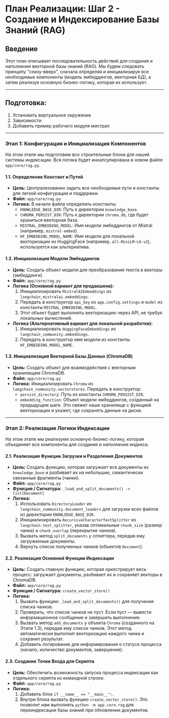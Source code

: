 # План Реализации: Шаг 2 - Создание и Индексирование Базы Знаний (RAG)

## Введение
Этот план описывает последовательность действий для создания и наполнения векторной базы знаний (RAG). Мы будем следовать принципу "снизу-вверх", сначала определяя и инициализируя все необходимые компоненты (модель эмбеддингов, векторная БД), а затем реализуя основную бизнес-логику, которая их использует.

---

## Подготовка:
1. Установить виртуальное окружение
2. Зависимости
3. Добавить пример рабочего модуля мистрал

---

### **Этап 1: Конфигурация и Инициализация Компонентов**

На этом этапе мы подготовим все строительные блоки для нашей системы индексации. Вся логика будет инкапсулирована в новом файле `app/core/rag.py`.

#### **1.1. Определение Констант и Путей**
*   **Цель:** Централизованно задать все необходимые пути и константы для легкой конфигурации и поддержки.
*   **Файл:** `app/core/rag.py`
*   **Логика:** В начале файла определить константы:
    *   `KNOWLEDGE_BASE_DIR`: Путь к директории `knowledge_base`.
    *   `CHROMA_PERSIST_DIR`: Путь к директории `chroma_db`, где будет храниться векторная база.
    *   `MISTRAL_EMBEDDING_MODEL`: Имя модели эмбеддингов от Mistral (например, `mistral-embed`).
    *   `HF_EMBEDDING_MODEL_NAME`: Имя модели для локальной векторизации из HuggingFace (например, `all-MiniLM-L6-v2`), используется как альтернатива.

#### **1.2. Инициализация Модели Эмбеддингов**
*   **Цель:** Создать объект модели для преобразования текста в векторы (эмбеддинги).
*   **Файл:** `app/core/rag.py`
*   **Логика (Основной вариант для продакшена):**
    1.  Инициализировать `MistralAIEmbeddings` из `langchain_mistralai.embeddings`.
    2.  Передать в конструктор `api_key` из `app.config.settings` и `model` из константы `MISTRAL_EMBEDDING_MODEL`.
    3.  Этот объект будет выполнять векторизацию через API, не требуя локальных вычислений.
*   **Логика (Альтернативный вариант для локальной разработки):**
    1.  Инициализировать `HuggingFaceEmbeddings` из `langchain_community.embeddings`.
    2.  Передать в конструктор имя модели из константы `HF_EMBEDDING_MODEL_NAME`.

#### **1.3. Инициализация Векторной Базы Данных (ChromaDB)**
*   **Цель:** Создать объект для взаимодействия с векторным хранилищем ChromaDB.
*   **Файл:** `app/core/rag.py`
*   **Логика:** Инициализировать `Chroma` из `langchain_community.vectorstores`. Передать в конструктор:
    *   `persist_directory`: Путь из константы `CHROMA_PERSIST_DIR`.
    *   `embedding_function`: Объект модели эмбеддингов, созданный на предыдущем шаге.
    Это свяжет наше хранилище с функцией векторизации и укажет, где сохранять данные на диске.

---

### **Этап 2: Реализация Логики Индексации**

На этом этапе мы реализуем основную бизнес-логику, которая объединяет все компоненты для создания и наполнения индекса.

#### **2.1. Реализация Функции Загрузки и Разделения Документов**
*   **Цель:** Создать функцию, которая загружает все документы из `knowledge_base` и разбивает их на небольшие, семантически связанные фрагменты (чанки).
*   **Файл:** `app/core/rag.py`
*   **Функция / Сигнатура:** `_load_and_split_documents() -> list[Document]`
*   **Логика:**
    1.  Использовать `DirectoryLoader` из `langchain_community.document_loaders` для загрузки всех файлов из директории `KNOWLEDGE_BASE_DIR`.
    2.  Инициализировать `RecursiveCharacterTextSplitter` из `langchain.text_splitter`, указав оптимальные `chunk_size` (размер чанка) и `chunk_overlap` (перекрытие чанков).
    3.  Вызвать метод `split_documents` у сплиттера, передав ему загруженные документы.
    4.  Вернуть список полученных чанков (объектов `Document`).

#### **2.2. Реализация Основной Функции Индексации**
*   **Цель:** Создать главную функцию, которая оркестрирует весь процесс: загружает документы, разбивает их и сохраняет векторы в ChromaDB.
*   **Файл:** `app/core/rag.py`
*   **Функция / Сигнатура:** `create_vector_store()`
*   **Логика:**
    1.  Вызвать функцию `_load_and_split_documents()` для получения списка чанков.
    2.  Проверить, что список чанков не пуст. Если пуст — вывести информационное сообщение и завершить выполнение.
    3.  Вызвать метод `add_documents` у объекта `Chroma` (созданного на Этапе 1.3), передав ему список чанков. Этот метод автоматически выполнит векторизацию каждого чанка и сохранит результат.
    4.  Добавить логирование для информирования о статусе процесса (начало, количество документов, завершение).

#### **2.3. Создание Точки Входа для Скрипта**
*   **Цель:** Обеспечить возможность запуска процесса индексации как отдельного скрипта из командной строки.
*   **Файл:** `app/core/rag.py`
*   **Логика:**
    1.  Добавить блок `if __name__ == "__main__":`.
    2.  Внутри блока вызвать функцию `create_vector_store()`.
    Это позволит нам выполнять `python -m app.core.rag` для переиндексации базы знаний при обновлении документов.

